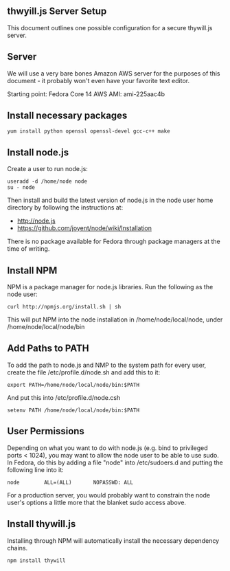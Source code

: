 thwyill.js Server Setup
-----------------------

This document outlines one possible configuration for a secure thywill.js server.

Server
------

We will use a very bare bones Amazon AWS server for the purposes of this document - it probably won't even have your favorite text editor.

Starting point: Fedora Core 14
AWS AMI: ami-225aac4b

Install necessary packages
--------------------------

    yum install python openssl openssl-devel gcc-c++ make

Install node.js
---------------

Create a user to run node.js:

    useradd -d /home/node node
    su - node

Then install and build the latest version of node.js in the node user home directory by following the instructions at:

  * http://node.js
  * https://github.com/joyent/node/wiki/Installation

There is no package available for Fedora through package managers at the time of writing.

Install NPM
-----------

NPM is a package manager for node.js libraries. Run the following as the node user:

    curl http://npmjs.org/install.sh | sh

This will put NPM into the node installation in /home/node/local/node, under /home/node/local/node/bin 

Add Paths to PATH
-----------------

To add the path to node.js and NMP to the system path for every user, create the file /etc/profile.d/node.sh and add 
this to it:

    export PATH=/home/node/local/node/bin:$PATH

And put this into /etc/profile.d/node.csh

    setenv PATH /home/node/local/node/bin:$PATH

User Permissions
----------------

Depending on what you want to do with node.js (e.g. bind to privileged ports < 1024), you may want to allow the node 
user to be able to use sudo. In Fedora, do this by adding a file "node" into /etc/sudoers.d and putting the following 
line into it:

    node        ALL=(ALL)       NOPASSWD: ALL

For a production server, you would probably want to constrain the node user's options a little more that the blanket 
sudo access above.

Install thywill.js
------------------

Installing through NPM will automatically install the necessary dependency chains.

    npm install thywill










